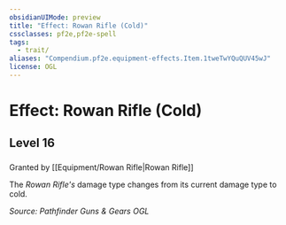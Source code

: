 ```yaml
---
obsidianUIMode: preview
title: "Effect: Rowan Rifle (Cold)"
cssclasses: pf2e,pf2e-spell
tags:
  - trait/
aliases: "Compendium.pf2e.equipment-effects.Item.1tweTwYQuQUV45wJ"
license: OGL
---
```

# Effect: Rowan Rifle (Cold)
## Level 16
### 






Granted by [[Equipment/Rowan Rifle|Rowan Rifle]]

The _Rowan Rifle's_ damage type changes from its current damage type to cold.

*Source: Pathfinder Guns & Gears*
*OGL*